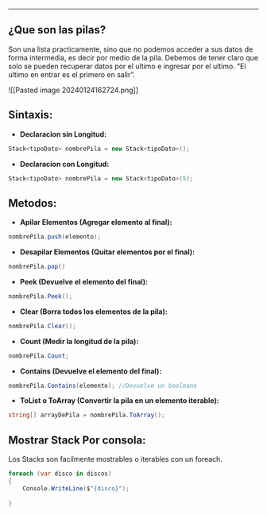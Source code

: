 
---
## ¿Que son las pilas?
Son una lista practicamente, sino que no podemos acceder a sus datos de forma intermedia, es decir por medio de la pila. Debemos de tener claro que solo se pueden recuperar datos por el ultimo e ingresar por el ultimo. “El ultimo en entrar es el primero en salir”.


![[Pasted image 20240124162724.png]]

## Sintaxis:

- **Declaracion sin Longitud:**
```csharp
Stack<tipoDato> nombrePila = new Stack<tipoDato>();
```

- **Declaracion con Longitud:**
```csharp
Stack<tipoDato> nombrePila = new Stack<tipoDato>(5);
```

## Metodos:
- **Apilar Elementos (Agregar elemento al final):**
```csharp
nombrePila.push(elemento);
```

- **Desapilar Elementos (Quitar elementos por el final):**
```csharp
nombrePila.pop()
```

- **Peek (Devuelve el elemento del final):**
```csharp
nombrePila.Peek(); 
```

- **Clear (Borra todos los elementos de la pila):**
```csharp
nombrePila.Clear();
```

- **Count (Medir la longitud de la pila):**
```csharp
nombrePila.Count;
```

- **Contains (Devuelve el elemento del final):**
```csharp
nombrePila.Contains(elemento); //Devuelve un booleano
```

- **ToList o ToArray (Convertir la pila en un elemento iterable):**
```csharp
string[] arrayDePila = nombrePila.ToArray();
```


## Mostrar Stack Por consola:
Los Stacks son facilmente mostrables o iterables con un foreach.

```csharp
foreach (var disco in discos)
{
    Console.WriteLine($"{disco}");
	
}
```


























